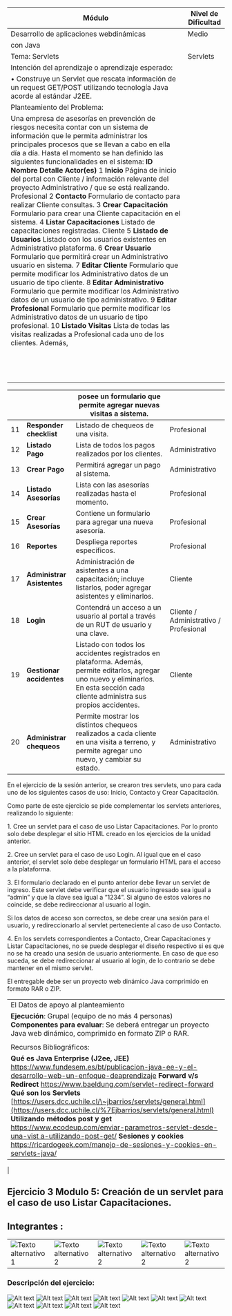 | Módulo                                                                                                                                                                                                                                                                                                                                                                                                                                                                                                                                                                                                                                                                                                                                                                                                                                                                                                                                                                                                                                                                                                                                                                                                                                                                                                                                                                 | Nivel de Dificultad |
|------------------------------------------------------------------------------------------------------------------------------------------------------------------------------------------------------------------------------------------------------------------------------------------------------------------------------------------------------------------------------------------------------------------------------------------------------------------------------------------------------------------------------------------------------------------------------------------------------------------------------------------------------------------------------------------------------------------------------------------------------------------------------------------------------------------------------------------------------------------------------------------------------------------------------------------------------------------------------------------------------------------------------------------------------------------------------------------------------------------------------------------------------------------------------------------------------------------------------------------------------------------------------------------------------------------------------------------------------------------------|---------------------|
| Desarrollo de aplicaciones webdinámicas                                                                                                                                                                                                                                                                                                                                                                                                                                                                                                                                                                                                                                                                                                                                                                                                                                                                                                                                                                                                                                                                                                                                                                                                                                                                                                                                | Medio               |
| con Java                                                                                                                                                                                                                                                                                                                                                                                                                                                                                                                                                                                                                                                                                                                                                                                                                                                                                                                                                                                                                                                                                                                                                                                                                                                                                                                                                               |                     |
| Tema: Servlets                                                                                                                                                                                                                                                                                                                                                                                                                                                                                                                                                                                                                                                                                                                                                                                                                                                                                                                                                                                                                                                                                                                                                                                                                                                                                                                                                         | Servlets            |
| Intención del aprendizaje o aprendizaje esperado:                                                                                                                                                                                                                                                                                                                                                                                                                                                                                                                                                                                                                                                                                                                                                                                                                                                                                                                                                                                                                                                                                                                                                                                                                                                                                                                      |                     |
| • Construye un Servlet que rescata información de un request GET/POST utilizando tecnología Java acorde al estándar J2EE.                                                                                                                                                                                                                                                                                                                                                                                                                                                                                                                                                                                                                                                                                                                                                                                                                                                                                                                                                                                                                                                                                                                                                                                                                                              |                     |
| Planteamiento del Problema:                                                                                                                                                                                                                                                                                                                                                                                                                                                                                                                                                                                                                                                                                                                                                                                                                                                                                                                                                                                                                                                                                                                                                                                                                                                                                                                                            |                     |
| Una empresa de asesorías en prevención de riesgos necesita contar con un sistema de información que le permita administrar los principales procesos que se llevan a cabo en ella día a día.  Hasta el momento se han definido las siguientes funcionalidades en el sistema:  **ID Nombre Detalle Actor(es)** 1 **Inicio** Página de inicio del portal con Cliente / información relevante del proyecto Administrativo / que se está realizando. Profesional 2 **Contacto** Formulario de contacto para realizar Cliente consultas. 3 **Crear Capacitación** Formulario para crear una Cliente capacitación en el sistema. 4 **Listar Capacitaciones** Listado de capacitaciones registradas. Cliente 5 **Listado de Usuarios** Listado con los usuarios existentes en Administrativo plataforma. 6 **Crear Usuario** Formulario que permitirá crear un Administrativo usuario en sistema. 7 **Editar Cliente** Formulario que permite modificar los Administrativo datos de un usuario de tipo cliente. 8 **Editar Administrativo** Formulario que permite modificar los Administrativo datos de un usuario de tipo administrativo. 9 **Editar Profesional** Formulario que permite modificar los Administrativo datos de un usuario de tipo profesional. 10 **Listado Visitas** Lista de todas las visitas realizadas a Profesional cada uno de los clientes. Además, |                     |
|                                                                                                                                                                                                                                                                                                                                                                                                                                                                                                                                                                                                                                                                                                                                                                                                                                                                                                                                                                                                                                                                                                                                                                                                                                                                                                                                                                        |                     |
|                                                                                                                                                                                                                                                                                                                                                                                                                                                                                                                                                                                                                                                                                                                                                                                                                                                                                                                                                                                                                                                                                                                                                                                                                                                                                                                                                                        |                     |
|                                                                                                                                                                                                                                                                                                                                                                                                                                                                                                                                                                                                                                                                                                                                                                                                                                                                                                                                                                                                                                                                                                                                                                                                                                                                                                                                                                        |                     |
|                                                                                                                                                                                                                                                                                                                                                                                                                                                                                                                                                                                                                                                                                                                                                                                                                                                                                                                                                                                                                                                                                                                                                                                                                                                                                                                                                                        |                     |
|                                                                                                                                                                                                                                                                                                                                                                                                                                                                                                                                                                                                                                                                                                                                                                                                                                                                                                                                                                                                                                                                                                                                                                                                                                                                                                                                                                        |                     |
|                                                                                                                                                                                                                                                                                                                                                                                                                                                                                                                                                                                                                                                                                                                                                                                                                                                                                                                                                                                                                                                                                                                                                                                                                                                                                                                                                                        |                     |
|                                                                                                                                                                                                                                                                                                                                                                                                                                                                                                                                                                                                                                                                                                                                                                                                                                                                                                                                                                                                                                                                                                                                                                                                                                                                                                                                                                        |                     |
|                                                                                                                                                                                                                                                                                                                                                                                                                                                                                                                                                                                                                                                                                                                                                                                                                                                                                                                                                                                                                                                                                                                                                                                                                                                                                                                                                                        |                     |
|                                                                                                                                                                                                                                                                                                                                                                                                                                                                                                                                                                                                                                                                                                                                                                                                                                                                                                                                                                                                                                                                                                                                                                                                                                                                                                                                                                        |                     |
|                                                                                                                                                                                                                                                                                                                                                                                                                                                                                                                                                                                                                                                                                                                                                                                                                                                                                                                                                                                                                                                                                                                                                                                                                                                                                                                                                                        |                     |
|                                                                                                                                                                                                                                                                                                                                                                                                                                                                                                                                                                                                                                                                                                                                                                                                                                                                                                                                                                                                                                                                                                                                                                                                                                                                                                                                                                        |                     |
|                                                                                                                                                                                                                                                                                                                                                                                                                                                                                                                                                                                                                                                                                                                                                                                                                                                                                                                                                                                                                                                                                                                                                                                                                                                                                                                                                                        |                     |
|                                                                                                                                                                                                                                                                                                                                                                                                                                                                                                                                                                                                                                                                                                                                                                                                                                                                                                                                                                                                                                                                                                                                                                                                                                                                                                                                                                        |                     |

|    |                                | posee un formulario que permite agregar nuevas visitas a sistema.                                                                                                                       |                                        |
|----|--------------------------------|-----------------------------------------------------------------------------------------------------------------------------------------------------------------------------------------|----------------------------------------|
| 11 | **Responder checklist**        | Listado de chequeos de una visita.                                                                                                                                                      | Profesional                            |
| 12 | **Listado Pago**               | Lista de todos los pagos realizados por los clientes.                                                                                                                                   | Administrativo                         |
| 13 | **Crear Pago**                 | Permitirá agregar un pago al sistema.                                                                                                                                                   | Administrativo                         |
| 14 | **Listado Asesorías**          | Lista con las asesorías realizadas hasta el momento.                                                                                                                                    | Profesional                            |
| 15 | **Crear Asesorías**            | Contiene un formulario para agregar una nueva asesoría.                                                                                                                                 | Profesional                            |
| 16 | **Reportes**                   | Despliega reportes específicos.                                                                                                                                                         | Profesional                            |
| 17 | **Administrar** **Asistentes** | Administración de asistentes a una capacitación; incluye listarlos, poder agregar asistentes y eliminarlos.                                                                             | Cliente                                |
| 18 | **Login**                      | Contendrá un acceso a un usuario al portal a través de un RUT de usuario y una clave.                                                                                                   | Cliente / Administrativo / Profesional |
| 19 | **Gestionar accidentes**       | Listado con todos los accidentes registrados en plataforma. Además, permite editarlos, agregar uno nuevo y eliminarlos. En esta sección cada cliente administra sus propios accidentes. | Cliente                                |
| 20 | **Administrar chequeos**       | Permite mostrar los distintos chequeos realizados a cada cliente en una visita a terreno, y permite agregar uno nuevo, y cambiar su estado.                                             | Administrativo                         |

En el ejercicio de la sesión anterior, se crearon tres servlets, uno para cada uno de los siguientes casos de uso:
Inicio, Contacto y Crear Capacitación.

Como parte de este ejercicio se pide complementar los servlets anteriores, realizando lo siguiente:

1\. Cree un servlet para el caso de uso Listar Capacitaciones. Por lo pronto solo debe desplegar el sitio HTML creado en
los ejercicios de la unidad anterior.

2\. Cree un servlet para el caso de uso Login. Al igual que en el caso anterior, el servlet solo debe desplegar un
formulario HTML para el acceso a la plataforma.

3\. El formulario declarado en el punto anterior debe llevar un servlet de ingreso. Este servlet debe verificar que el
usuario ingresado sea igual a “admin” y que la clave sea igual a “1234”. Si alguno de estos valores no coincide, se debe
redireccionar al usuario al login.

Si los datos de acceso son correctos, se debe crear una sesión para el usuario, y redireccionarlo al servlet
perteneciente al caso de uso Contacto.

4\. En los servlets correspondientes a Contacto, Crear Capacitaciones y Listar Capacitaciones, no se puede desplegar el
diseño respectivo si es que no se ha creado una sesión de usuario anteriormente. En caso de que eso suceda, se debe
redireccionar al usuario al login, de lo contrario se debe mantener en el mismo servlet.

El entregable debe ser un proyecto web dinámico Java comprimido en formato RAR o ZIP.

|                                                                                                                                                                                                                                                                                                                                                                                                                                                                                                                                                                                                                                                                                                       |
|-------------------------------------------------------------------------------------------------------------------------------------------------------------------------------------------------------------------------------------------------------------------------------------------------------------------------------------------------------------------------------------------------------------------------------------------------------------------------------------------------------------------------------------------------------------------------------------------------------------------------------------------------------------------------------------------------------|
| El Datos de apoyo al planteamiento                                                                                                                                                                                                                                                                                                                                                                                                                                                                                                                                                                                                                                                                    |
| **Ejecución**: Grupal (equipo de no más 4 personas)   **Componentes para evaluar**: Se deberá entregar un proyecto Java web dinámico, comprimido en formato ZIP o RAR.                                                                                                                                                                                                                                                                                                                                                                                                                                                                                                                                |
|                                                                                                                                                                                                                                                                                                                                                                                                                                                                                                                                                                                                                                                                                                       |
| Recursos Bibliográficos:                                                                                                                                                                                                                                                                                                                                                                                                                                                                                                                                                                                                                                                                              |
| **Qué es Java Enterprise (J2ee, JEE)** <https://www.fundesem.es/bt/publicacion-java-ee-y-el-desarrollo-web-un-enfoque-deaprendizaje>   **Forward v/s Redirect** <https://www.baeldung.com/servlet-redirect-forward>   **Qué son los Servlets** [https://users.dcc.uchile.cl/\~jbarrios/servlets/general.html](https://users.dcc.uchile.cl/%7Ejbarrios/servlets/general.html)  **Utilizando métodos post y get** [https://www.ecodeup.com/enviar-parametros-servlet-desde-una-vist a-utilizando-post-get/](https://www.ecodeup.com/enviar-parametros-servlet-desde-una-vist%20a-utilizando-post-get/)  **Sesiones y cookies** <https://ricardogeek.com/manejo-de-sesiones-y-cookies-en-servlets-java/> |
|

## Ejercicio 3 Modulo 5: Creación de un servlet para el caso de uso Listar Capacitaciones.

## **Integrantes :**

<table>
  <tr>
    <td><img src="https://img.shields.io/badge/Angelica%20-%20Romero%20-%20violet?cacheSeconds=3200" alt="Texto alternativo 1"></td>
    <td><img src="https://img.shields.io/badge/Bastian%20-%20Mariangel%20-%20red?cacheSeconds=3200" alt="Texto alternativo 2"></td>
    <td><img src="https://img.shields.io/badge/Ivan%20-%20Mieres%20-%20green?cacheSeconds=3200" alt="Texto alternativo 2"></td>
    <td><img src="https://img.shields.io/badge/Patricio%20-%20Bonnin%20-%20brown?cacheSeconds=3200" alt="Texto alternativo 2"></td>
    <td><img src="https://img.shields.io/badge/Roberto%20-%20Rivas%20-%20blue?cacheSeconds=3200" alt="Texto alternativo 2"></td>

  </tr>
</table>

### **Descripción del ejercicio:**

![Alt text](image-1.png)
![Alt text](image-2.png)
![Alt text](image-3.png)
![Alt text](image-4.png)
![Alt text](image-5.png)
![Alt text](image-6.png)
![Alt text](image-7.png)
![Alt text](image-8.png)
![Alt text](image-9.png)
![Alt text](image-10.png)
![Alt text](image-11.png)
